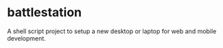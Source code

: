 # battlestation
A shell script project to setup a new desktop or laptop for web and mobile development.
